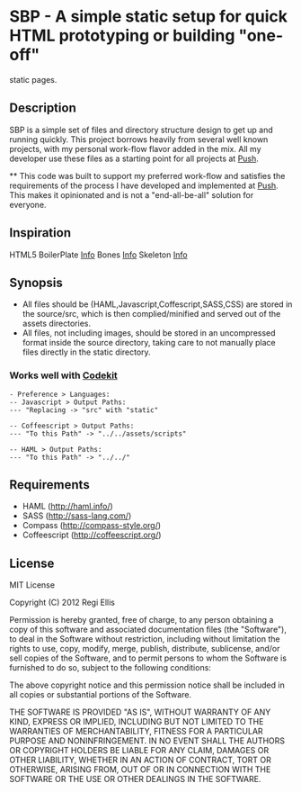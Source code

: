 # SBP - A simple static setup for quick HTML prototyping or building "one-off"
static pages.

## Description

SBP is a simple set of files and directory structure design to get up
and running quickly. This project borrows heavily from several well known projects,
with my personal work-flow flavor added in the mix. All my developer use these files
as a starting point for all projects at [Push](http://pushhere.com).

** This code was built to support my preferred work-flow and satisfies the
requirements of the process I have developed and implemented at [Push](http://pushhere.com). This makes it opinionated and is not a 
"end-all-be-all" solution for everyone.


## Inspiration
HTML5 BoilerPlate [Info](http://html5boilerplate.com/)
Bones [Info](http://themble.com/bones/)
Skeleton [Info](http://www.getskeleton.com/)


## Synopsis

- All files should be (HAML,Javascript,Coffescript,SASS,CSS) are stored in the source/src, which is then complied/minified and served out of the assets directories.
- All files, not including images, should be stored in an uncompressed format inside the source directory, 
taking care to not manually place files directly in the static directory. 


### Works well with [Codekit](http://incident57.com/codekit/)

```
- Preference > Languages:
-- Javascript > Output Paths: 
--- "Replacing -> "src" with "static"

-- Coffeescript > Output Paths: 
--- "To this Path" -> "../../assets/scripts"

-- HAML > Output Paths: 
--- "To this Path" -> "../../"
```

## Requirements
- HAML (http://haml.info/)
- SASS (http://sass-lang.com/)
- Compass (http://compass-style.org/)
- Coffeescript (http://coffeescript.org/)


## License

MIT License

Copyright (C) 2012 Regi Ellis

Permission is hereby granted, free of charge, to any person obtaining a copy of
this software and associated documentation files (the "Software"), to deal in
the Software without restriction, including without limitation the rights to
use, copy, modify, merge, publish, distribute, sublicense, and/or sell copies
of the Software, and to permit persons to whom the Software is furnished to do
so, subject to the following conditions:

The above copyright notice and this permission notice shall be included in all
copies or substantial portions of the Software.

THE SOFTWARE IS PROVIDED "AS IS", WITHOUT WARRANTY OF ANY KIND, EXPRESS OR
IMPLIED, INCLUDING BUT NOT LIMITED TO THE WARRANTIES OF MERCHANTABILITY,
FITNESS FOR A PARTICULAR PURPOSE AND NONINFRINGEMENT. IN NO EVENT SHALL THE
AUTHORS OR COPYRIGHT HOLDERS BE LIABLE FOR ANY CLAIM, DAMAGES OR OTHER
LIABILITY, WHETHER IN AN ACTION OF CONTRACT, TORT OR OTHERWISE, ARISING FROM,
OUT OF OR IN CONNECTION WITH THE SOFTWARE OR THE USE OR OTHER DEALINGS IN THE
SOFTWARE.